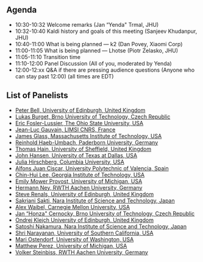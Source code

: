 ## Agenda ##

* 10:30-10:32  Welcome remarks (Jan “Yenda" Trmal, JHU)
* 10:32-10:40  Kaldi history and goals of this meeting (Sanjeev Khudanpur, JHU)
* 10:40-11:00  What is being planned — k2 (Dan Povey, Xiaomi Corp)
* 11:00-11:05  What is being planned — Lhotse (Piotr Zelasko, JHU)
* 11:05-11:10  Transition time
* 11:10-12:00  Panel Discussion (All of you, moderated by Yenda)
* 12:00-12:xx  Q&A if there are pressing audience questions (Anyone who can stay past 12:00)
(all times are EDT)

## List of Panelists ##

* [Peter Bell, University of Edinburgh, United Kingdom](http://homepages.inf.ed.ac.uk/pbell1/)
* [Lukas Burget, Brno University of Technology, Czech Republic](https://www.fit.vut.cz/person/burget/.en)
* [Eric Fosler-Lussier, The Ohio State University, USA](https://efosler.github.io/)
* [Jean-Luc Gauvain, LIMSI CNRS, France](https://perso.limsi.fr/gauvain/)
* [James Glass, Massachusetts Institute of Technology, USA](https://www.csail.mit.edu/person/jim-glass)
* [Reinhold Haeb-Umbach, Paderborn University, Germany](https://ei.uni-paderborn.de/nt/personal/arbeitsgruppe/mitarbeiter/haeb-umbach/)
* [Thomas Hain, University of Sheffield, United Kingdom](https://www.sheffield.ac.uk/dcs/people/academic/thomas-hain)
* [John Hansen, University of Texas at Dallas, USA](https://personal.utdallas.edu/~john.hansen/)
* [Julia Hirschberg,  Columbia University, USA](https://www.engineering.columbia.edu/faculty/julia-hirschberg)
* [Alfons Juan Ciscar, University Polytechnic of Valencia, Spain](http://www.upv.es/ficha-personal/ajuanci)
* [Chin-Hui Lee, Georgia Institute of Technology, USA](https://chl.ece.gatech.edu/)
* [Emily Mower Provost, University of Michigan, USA](https://web.eecs.umich.edu/~emilykmp/)
* [Hermann Ney, RWTH Aachen University, Germany](https://www-i6.informatik.rwth-aachen.de/web/Staff/ney/index.html)
* [Steve Renals, University of Edinburgh, United Kingdom](https://www.research.ed.ac.uk/portal/en/persons/stephen-renals%283593b144-170a-4242-90cf-16ffbe82f45f%29.html)
* [Sakriani Sakti, Nara Institute of Science and Technology, Japan](http://isw3.naist.jp/Contents/Research/mi-02-en.html)
* [Alex Waibel, Carnegie Mellon University, USA](https://www.cs.cmu.edu/~ahw/)
* [Jan “Honza" Cernocky, Brno University of Technology, Czech Republic]()
* [Ondrej Klejch  University of Edinburgh, United Kingdom](http://www.cstr.ed.ac.uk/ssi/people/s1569734.html)
* [Satoshi Nakamura, Nara Institute of Science and Technology, Japan]()
* [Shri Narayanan, University of Southern California, USA]()
* [Mari Ostendorf, University of Washington, USA]()
* [Matthew Perez,  University of Michigan, USA]()
* [Volker Steinbiss, RWTH Aachen University, Germany]()
